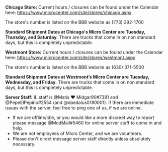 **Chicago Store:**
Current hours / closures can be found under the Calendar here: https://www.microcenter.com/site/stores/chicago.aspx

The store's number is listed on the BBB website as (773) 292-1700

**Standard Shipment Dates at Chicago's Micro Center are Tuesday, Thursday, and Saturday.** There are trucks that come in on non standard days, but this is completely unpredictable.

**Westmont Store:**
Current hours / closures can be found under the Calendar here: https://www.microcenter.com/site/stores/westmont.aspx

The store's number is listed on the BBB website as (630) 371-5500

**Standard Shipment Dates at Westmont’s Micro Center are Tuesday, Wednesday, and Friday.** There are trucks that come in on non standard days, but this is completely unpredictable.

**Server Staff:**
IL staff is @Matis ♥ Midgar90#7381 and @PepeElPepino#2554 (and @daedalus01#0001). If there are immediate issues with the server, feel free to ping one of us, if we are online. 
- If we are offline/idle, or you would like a more discreet way to report please message @ModMail#5460 for online server staff to come in and help. 
- We are not employees of Micro Center, and we are volunteers.
- Please don't direct message server staff directly unless absolutely necessary.